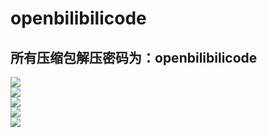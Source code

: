 # openbilibilicode<br>
## 所有压缩包解压密码为：openbilibilicode<br>
![](https://github.com/qingshuisiyuan/openbilibilicode/raw/master/img/彩蛋.png)<br>
![](https://github.com/qingshuisiyuan/openbilibilicode/raw/master/img/作弊粉丝一.png)<br>
![](https://github.com/qingshuisiyuan/openbilibilicode/raw/master/img/作弊粉丝二)<br>
![](https://github.com/qingshuisiyuan/openbilibilicode/raw/master/img/抽奖.png)<br>
![](https://github.com/qingshuisiyuan/openbilibilicode/raw/master/img/网警.png)<br>
